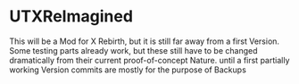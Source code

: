 UTXReImagined
=============

This will be a Mod for X Rebirth, but it is still far away from a first Version.
Some testing parts already work, but these still have to be changed dramatically from their current proof-of-concept Nature.
until a first partially working Version commits are mostly for the purpose of Backups
